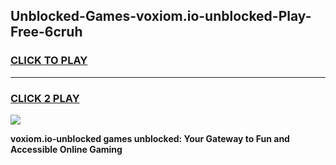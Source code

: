 
## Unblocked-Games-voxiom.io-unblocked-Play-Free-6cruh
<h3>
<a href="https://premium76.site?title=voxiom.io-unblocked&ref=18A1">CLICK TO PLAY</a></h3>
<hr>

<h3>
<a href="https://premium76.site?title=voxiom.io-unblocked&ref=18A1">CLICK 2 PLAY</a>
  
</h3>

<a href="https://premium76.site?title=voxiom.io-unblocked&ref=18A1"><img src="https://clearcache.store/games.png"></a>


**voxiom.io-unblocked games unblocked: Your Gateway to Fun and Accessible Online Gaming**
